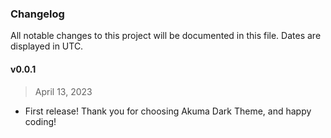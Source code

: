 ### Changelog 

 All notable changes to this project will be documented in this file. Dates are displayed in UTC.

 
#### **v0.0.1**

> April 13, 2023 

- First release! Thank you for choosing Akuma Dark Theme, and happy coding!